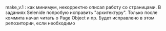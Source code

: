 make_v.1 : как минимум, некорректно описал работу со страницами. В заданиях Selenide попробую исправить "архитектуру". Только после коммита начал читать о Page Object и пр. Будет исправлено в этом репозитории, если необходимо
